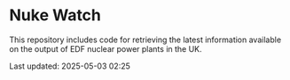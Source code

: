 # Nuke Watch

This repository includes code for retrieving the latest information available on the output of EDF nuclear power plants in the UK.

Last updated: 2025-05-03 02:25
